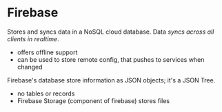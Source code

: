 # Firebase
Stores and syncs data in a NoSQL cloud database. Data *syncs across all clients in realtime*.
- offers offline support
- can be used to store remote config, that pushes to services when changed
 
Firebase's database store information as JSON objects; it's a JSON Tree. 
- no tables or records
- Firebase Storage (component of firebase) stores files
